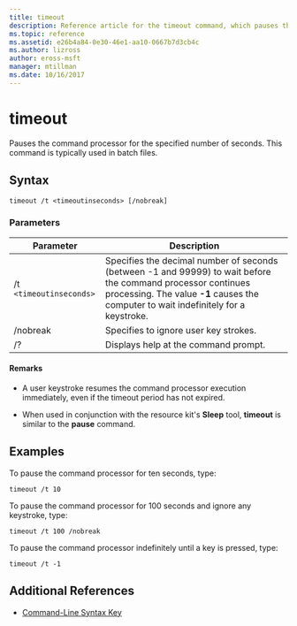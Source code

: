 ```yaml
---
title: timeout
description: Reference article for the timeout command, which pauses the command processor for the specified number of seconds.
ms.topic: reference
ms.assetid: e26b4a84-0e30-46e1-aa10-0667b7d3cb4c
ms.author: lizross
author: eross-msft
manager: mtillman
ms.date: 10/16/2017
---
```


# timeout

Pauses the command processor for the specified number of seconds. This command is typically used in batch files.

## Syntax

```
timeout /t <timeoutinseconds> [/nobreak]
```

### Parameters

| Parameter | Description |
|--|--|
| /t `<timeoutinseconds>` | Specifies the decimal number of seconds (between -1 and 99999) to wait before the command processor continues processing. The value **-1** causes the computer to wait indefinitely for a keystroke. |
| /nobreak | Specifies to ignore user key strokes. |
| /? | Displays help at the command prompt. |

#### Remarks

- A user keystroke resumes the command processor execution immediately, even if the timeout period has not expired.

- When used in conjunction with the resource kit's **Sleep** tool, **timeout** is similar to the **pause** command.

## Examples

To pause the command processor for ten seconds, type:

```
timeout /t 10
```

To pause the command processor for 100 seconds and ignore any keystroke, type:

```
timeout /t 100 /nobreak
```

To pause the command processor indefinitely until a key is pressed, type:

```
timeout /t -1
```

## Additional References

- [Command-Line Syntax Key](command-line-syntax-key.md)
